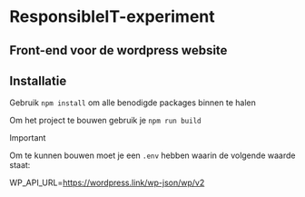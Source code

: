 # ResponsibleIT-experiment

## Front-end voor de wordpress website

## Installatie
Gebruik `npm install` om alle benodigde packages binnen te halen

Om het project te bouwen gebruik je `npm run build`

> [!IMPORTANT]
> Om te kunnen bouwen moet je een `.env` hebben waarin de volgende waarde staat:
>
> WP_API_URL=https://wordpress.link/wp-json/wp/v2
